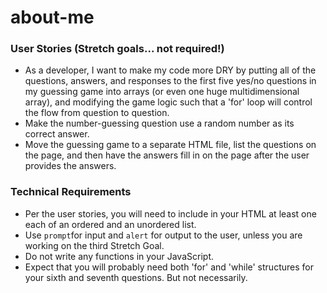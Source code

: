 # about-me


### User Stories (Stretch goals... not required!)

- As a developer, I want to make my code more DRY by putting all of the questions, answers, and responses to the first five yes/no questions in my guessing game into arrays (or even one huge multidimensional array), and modifying the game logic such that a 'for' loop will control the flow from question to question.
- Make the number-guessing question use a random number as its correct answer.
- Move the guessing game to a separate HTML file, list the questions on the page, and then have the answers fill in on the page after the user provides the answers.

### Technical Requirements
- Per the user stories, you will need to include in your HTML at least one each of an ordered and an unordered list.
- Use `prompt`for input and `alert` for output to the user, unless you are working on the third Stretch Goal.
- Do not write any functions in your JavaScript.
- Expect that you will probably need both 'for' and 'while' structures for your sixth and seventh questions. But not necessarily.